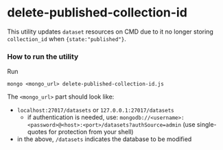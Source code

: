delete-published-collection-id
==================

This utility updates `dataset` resources on CMD
due to it no longer storing `collection_id` when `{state:"published"}`.

### How to run the utility

Run
```
mongo <mongo_url> delete-published-collection-id.js
```

The `<mongo_url>` part should look like:
- `localhost:27017/datasets` or `127.0.0.1:27017/datasets`
  - if authentication is needed, use:
    `mongodb://<username>:<password>@<host>:<port>/datasets?authSource=admin`
    (use single-quotes for protection from your shell)
- in the above, `/datasets` indicates the database to be modified
